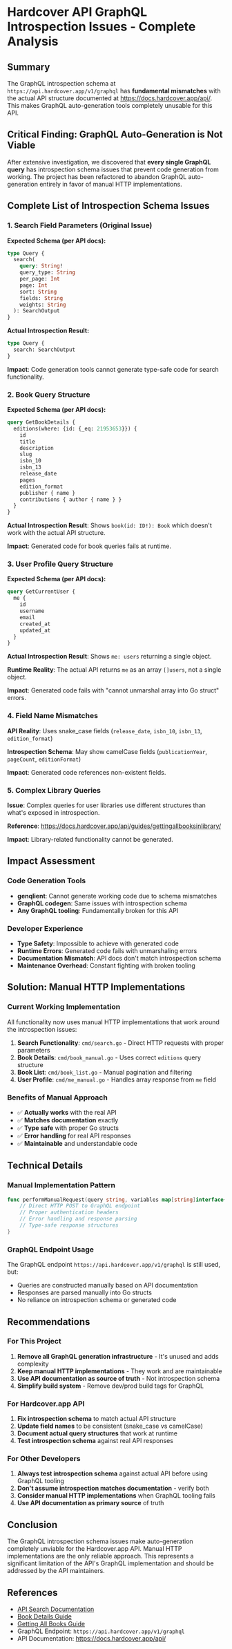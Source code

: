 # Hardcover API GraphQL Introspection Issues - Complete Analysis

## Summary

The GraphQL introspection schema at `https://api.hardcover.app/v1/graphql` has **fundamental mismatches** with the actual API structure documented at https://docs.hardcover.app/api/. This makes GraphQL auto-generation tools completely unusable for this API.

## Critical Finding: GraphQL Auto-Generation is Not Viable

After extensive investigation, we discovered that **every single GraphQL query** has introspection schema issues that prevent code generation from working. The project has been refactored to abandon GraphQL auto-generation entirely in favor of manual HTTP implementations.

## Complete List of Introspection Schema Issues

### 1. Search Field Parameters (Original Issue)

**Expected Schema (per API docs):**
```graphql
type Query {
  search(
    query: String!
    query_type: String
    per_page: Int
    page: Int
    sort: String
    fields: String
    weights: String
  ): SearchOutput
}
```

**Actual Introspection Result:**
```graphql
type Query {
  search: SearchOutput
}
```

**Impact**: Code generation tools cannot generate type-safe code for search functionality.

### 2. Book Query Structure

**Expected Schema (per API docs):**
```graphql
query GetBookDetails {
  editions(where: {id: {_eq: 21953653}}) {
    id
    title
    description
    slug
    isbn_10
    isbn_13
    release_date
    pages
    edition_format
    publisher { name }
    contributions { author { name } }
  }
}
```

**Actual Introspection Result**: Shows `book(id: ID!): Book` which doesn't work with the actual API structure.

**Impact**: Generated code for book queries fails at runtime.

### 3. User Profile Query Structure

**Expected Schema (per API docs):**
```graphql
query GetCurrentUser {
  me {
    id
    username
    email
    created_at
    updated_at
  }
}
```

**Actual Introspection Result**: Shows `me: users` returning a single object.

**Runtime Reality**: The actual API returns `me` as an array `[]users`, not a single object.

**Impact**: Generated code fails with "cannot unmarshal array into Go struct" errors.

### 4. Field Name Mismatches

**API Reality**: Uses snake_case fields (`release_date`, `isbn_10`, `isbn_13`, `edition_format`)

**Introspection Schema**: May show camelCase fields (`publicationYear`, `pageCount`, `editionFormat`)

**Impact**: Generated code references non-existent fields.

### 5. Complex Library Queries

**Issue**: Complex queries for user libraries use different structures than what's exposed in introspection.

**Reference**: https://docs.hardcover.app/api/guides/gettingallbooksinlibrary/

**Impact**: Library-related functionality cannot be generated.

## Impact Assessment

### Code Generation Tools
- **genqlient**: Cannot generate working code due to schema mismatches
- **GraphQL codegen**: Same issues with introspection schema
- **Any GraphQL tooling**: Fundamentally broken for this API

### Developer Experience
- **Type Safety**: Impossible to achieve with generated code
- **Runtime Errors**: Generated code fails with unmarshaling errors
- **Documentation Mismatch**: API docs don't match introspection schema
- **Maintenance Overhead**: Constant fighting with broken tooling

## Solution: Manual HTTP Implementations

### Current Working Implementation

All functionality now uses manual HTTP implementations that work around the introspection issues:

1. **Search Functionality**: `cmd/search.go` - Direct HTTP requests with proper parameters
2. **Book Details**: `cmd/book_manual.go` - Uses correct `editions` query structure
3. **Book List**: `cmd/book_list.go` - Manual pagination and filtering
4. **User Profile**: `cmd/me_manual.go` - Handles array response from `me` field

### Benefits of Manual Approach

- ✅ **Actually works** with the real API
- ✅ **Matches documentation** exactly
- ✅ **Type safe** with proper Go structs
- ✅ **Error handling** for real API responses
- ✅ **Maintainable** and understandable code

## Technical Details

### Manual Implementation Pattern

```go
func performManualRequest(query string, variables map[string]interface{}) ([]byte, error) {
    // Direct HTTP POST to GraphQL endpoint
    // Proper authentication headers
    // Error handling and response parsing
    // Type-safe response structures
}
```

### GraphQL Endpoint Usage

The GraphQL endpoint `https://api.hardcover.app/v1/graphql` is still used, but:
- Queries are constructed manually based on API documentation
- Responses are parsed manually into Go structs
- No reliance on introspection schema or generated code

## Recommendations

### For This Project
1. **Remove all GraphQL generation infrastructure** - It's unused and adds complexity
2. **Keep manual HTTP implementations** - They work and are maintainable
3. **Use API documentation as source of truth** - Not introspection schema
4. **Simplify build system** - Remove dev/prod build tags for GraphQL

### For Hardcover.app API
1. **Fix introspection schema** to match actual API structure
2. **Update field names** to be consistent (snake_case vs camelCase)
3. **Document actual query structures** that work at runtime
4. **Test introspection schema** against real API responses

### For Other Developers
1. **Always test introspection schema** against actual API before using GraphQL tooling
2. **Don't assume introspection matches documentation** - verify both
3. **Consider manual HTTP implementations** when GraphQL tooling fails
4. **Use API documentation as primary source** of truth

## Conclusion

The GraphQL introspection schema issues make auto-generation completely unviable for the Hardcover.app API. Manual HTTP implementations are the only reliable approach. This represents a significant limitation of the API's GraphQL implementation and should be addressed by the API maintainers.

## References

- [API Search Documentation](https://docs.hardcover.app/api/guides/searching/)
- [Book Details Guide](https://docs.hardcover.app/api/guides/gettingbookdetails/)
- [Getting All Books Guide](https://docs.hardcover.app/api/guides/gettingallbooksinlibrary/)
- GraphQL Endpoint: `https://api.hardcover.app/v1/graphql`
- API Documentation: https://docs.hardcover.app/api/ 